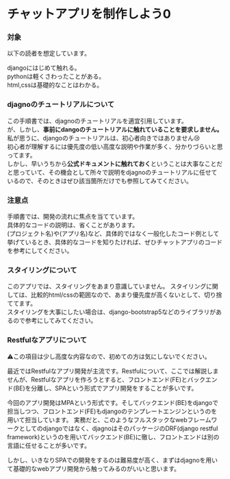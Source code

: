 # チャットアプリを制作しよう0

### 対象

以下の読者を想定しています。

djangoにはじめて触れる。  
pythonは軽くさわったことがある。  
html,cssは基礎的なことはわかる。

### djagnoのチュートリアルについて

この手順書では、djagnoのチュートリアルを適宜引用しています。    
が、しかし、**事前にdangoのチュートリアルに触れていることを要求しません。**  
私が思うに、djangoのチュートリアルは、初心者向きではありません😢  
初心者が理解するには優先度の低い高度な説明や作業が多く、分かりづらいと思ってます。  
しかし、早いうちから**公式ドキュメントに触れておく**ということは大事なことだと思っていて、その機会として所々で説明をdjagnoのチュートリアルに任せているので、そのときはぜひ該当箇所だけでも参照してみてください。

### 注意点
手順書では、開発の流れに焦点を当てています。  
具体的なコードの説明は、省くことがあります。  
(プロジェクト名)や(アプリ名)など、具体的ではなく一般化したコード例として挙げているとき、具体的なコードを知りたければ、ぜひチャットアプリのコードを参考にしてください。

### スタイリングについて
このアプリでは、スタイリングをあまり意識していません。
スタイリングに関しては、比較的html/cssの範囲なので、あまり優先度が高くないとして、切り捨ててます。  
スタイリングを大事にしたい場合は、django-bootstrap5などのライブラリがあるので参考にしてみてください。

### Restfulなアプリについて
⚠️この項目は少し高度な内容なので、初めての方は気にしないでください。  

最近ではRestfulなアプリ開発が主流です。Restfulについて、ここでは解説しませんが、Restfulなアプリを作ろうとすると、フロントエンド(FE)とバックエンド(BE)を分離し、SPAという形式でアプリ開発をすることが多いです。 

今回のアプリ開発はMPAという形式です。そしてバックエンド(BE)をdjangoで担当しつつ、フロントエンド(FE)もdjangoのテンプレートエンジンというのを用いて担当しています。
実務だと、このようなフルスタックなwebフレームワークとしてのdjangoではなく、djagnoはそのパッケージのDRF(django restful framework)というのを用いてバックエンド(BE)に徹し、フロントエンドは別の言語に任せることが多いです。

しかし、いきなりSPAでの開発をするのは難易度が高く、まずはdjagnoを用いて基礎的なwebアプリ開発から触ってみるのがいいと思います。